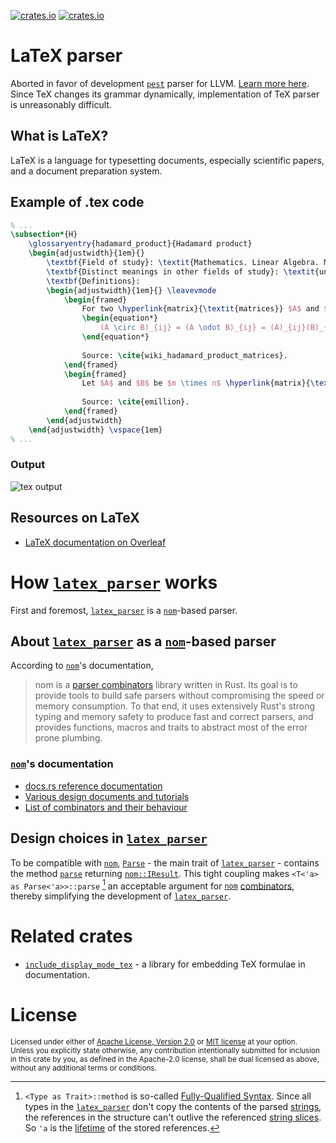 [![crates.io](https://img.shields.io/crates/v/latex_parser.svg)][`latex_parser`]
[![crates.io](https://img.shields.io/crates/d/latex_parser.svg)][`latex_parser`]

# LaTeX parser

Aborted in favor of development [`pest`](https://crates.io/crates/pest) parser for LLVM. [Learn more here](https://github.com/cross-lang-and-cross-platform/cross-lang-and-cross-platform/blob/7447601fe283098b81b503ea4570b642f3aa6ad4/ONGOING_WORK.md). Since TeX changes its grammar dynamically, implementation of TeX parser is unreasonably difficult.

## What is LaTeX?

LaTeX is a language for typesetting documents, especially scientific papers, and a document preparation system.

## Example of .tex code

```tex
% ...
\subsection*{H}
	\glossaryentry{hadamard_product}{Hadamard product}
	\begin{adjustwidth}{1em}{}
		\textbf{Field of study}: \textit{Mathematics. Linear Algebra. Matrix theory.} \\
		\textbf{Distinct meanings in other fields of study}: \textit{unspecified.} \\
		\textbf{Definitions}:
		\begin{adjustwidth}{1em}{} \leavevmode
			\begin{framed}
				For two \hyperlink{matrix}{\textit{matrices}} $A$ and $B$ of the same \hyperlink{dimension_of_matrix}{\textit{dimension}} $m \times n$, the \beingdefined{Hadamard product} $A \circ B$ (or $A \odot B$) is a \hyperlink{matrix}{\textit{matrix}} of the same \hyperlink{dimension_of_matrix}{\textit{dimension}} as the operands, with elements given by
				\begin{equation*}
					(A \circ B)_{ij} = (A \odot B)_{ij} = (A)_{ij}(B)_{ij}.
				\end{equation*}
				
				Source: \cite{wiki_hadamard_product_matrices}.
			\end{framed}
			\begin{framed}
				Let $A$ and $B$ be $m \times n$ \hyperlink{matrix}{\textit{matrices}} with entries in $C$. The \beingdefined{Hadamard product} is defined by $[A \circ B]_{ij}=[A]_{ij}[B]_{ij}$ for all $1 \leq i \leq m$, $1 \leq j \leq n$. \\ \vspace{1em}
				
				Source: \cite{emillion}.
			\end{framed}
		\end{adjustwidth}
	\end{adjustwidth} \vspace{1em}
% ...
```

### Output

![tex output](https://i.imgur.com/xptzo3h.jpg)

## Resources on LaTeX

* [LaTeX documentation on Overleaf](https://www.overleaf.com/learn)

# How [`latex_parser`] works

First and foremost, [`latex_parser`] is a [`nom`]-based parser.

## About [`latex_parser`] as a [`nom`]-based parser

According to [`nom`]'s documentation,

> nom is a [parser combinators][combinators] library written in Rust. Its goal is to provide tools to build safe parsers without compromising the speed or memory consumption. To that end, it uses extensively Rust's strong typing and memory safety to produce fast and correct parsers, and provides functions, macros and traits to abstract most of the error prone plumbing.

### [`nom`]'s documentation

* [docs.rs reference documentation](https://docs.rs/nom/latest/nom/)
* [Various design documents and tutorials](https://github.com/Geal/nom/tree/main/doc)
* [List of combinators and their behaviour][combinators]

## Design choices in [`latex_parser`]

To be compatible with [`nom`], [`Parse`] - the main trait of [`latex_parser`] - contains the method [`parse`] returning [`nom::IResult`]. This tight coupling makes `<T<'a> as Parse<'a>>::parse` [^1] an acceptable argument for [`nom`] [combinators], thereby simplifying the development of [`latex_parser`].

# Related crates

* [`include_display_mode_tex`] - a library for embedding TeX formulae in documentation.

[^1]: `<Type as Trait>::method` is so-called [Fully-Qualified Syntax](https://doc.rust-lang.org/book/ch19-03-advanced-traits.html#fully-qualified-syntax-for-disambiguation-calling-methods-with-the-same-name). Since all types in the [`latex_parser`] don't copy the contents of the parsed [strings](https://doc.rust-lang.org/rust-by-example/std/str.html), the references in the structure can't outlive the referenced [string slices](https://doc.rust-lang.org/core/primitive.str.html). So `'a` is the [lifetime](https://doc.rust-lang.org/book/ch10-03-lifetime-syntax.html#lifetime-annotations-in-struct-definitions) of the stored references.

[`latex_parser`]: https://crates.io/crates/latex_parser
[what is latex]: https://www.overleaf.com/learn/latex/Learn_LaTeX_in_30_minutes#What_is_LaTeX.3F
[`include_display_mode_tex`]: https://crates.io/crates/include_display_mode_tex
[`nom`]: https://crates.io/crates/nom
[`Parse`]: https://docs.rs/nom/latest/latex_parser/trait.Parse.html
[`parse`]: https://docs.rs/nom/latest/latex_parser/trait.Parse.html#tymethod.parse
[`nom::IResult`]: https://docs.rs/nom/latest/nom/type.IResult.html
[combinators]: https://github.com/Geal/nom/blob/main/doc/choosing_a_combinator.md

# License

<sup>
Licensed under either of <a href="LICENSE-APACHE">Apache License, Version
2.0</a> or <a href="LICENSE-MIT">MIT license</a> at your option.
</sup>

<br>

<sub>
Unless you explicitly state otherwise, any contribution intentionally submitted
for inclusion in this crate by you, as defined in the Apache-2.0 license, shall
be dual licensed as above, without any additional terms or conditions.
</sub>
